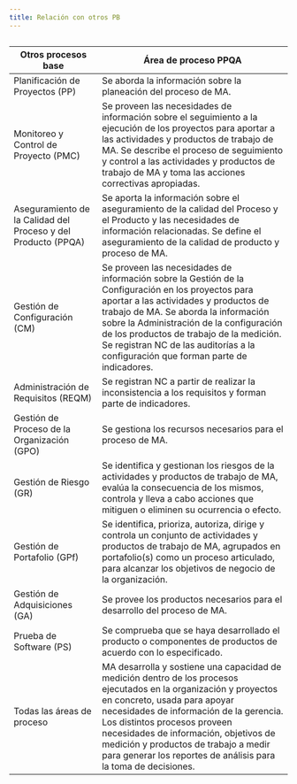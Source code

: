 ```yaml
---
title: Relación con otros PB
---
```


##
| Otros procesos base | Área de proceso PPQA |
|----------------------|-------------|
| Planificación de Proyectos (PP) | Se aborda la información sobre la planeación del proceso de MA. |
| Monitoreo y Control de Proyecto (PMC) | Se proveen las necesidades de información sobre el seguimiento a la ejecución de los proyectos para aportar a las actividades y productos de trabajo de MA. Se describe el proceso de seguimiento y control a las actividades y productos de trabajo de MA y toma las acciones correctivas apropiadas. |
| Aseguramiento de la Calidad del Proceso y del Producto (PPQA) | Se aporta la información sobre el aseguramiento de la calidad del Proceso y el Producto y las necesidades de información relacionadas. Se define el aseguramiento de la calidad de producto y proceso de MA. |
| Gestión de Configuración (CM) | Se proveen las necesidades de información sobre la Gestión de la Configuración en los proyectos para aportar a las actividades y productos de trabajo de MA. Se aborda la información sobre la Administración de la configuración de los productos de trabajo de la medición. Se registran NC de las auditorías a la configuración que forman parte de indicadores. |
| Administración de Requisitos (REQM) | Se registran NC a partir de realizar la inconsistencia a los requisitos y forman parte de indicadores. |
| Gestión de Proceso de la Organización (GPO) | Se gestiona los recursos necesarios para el proceso de MA. |
| Gestión de Riesgo (GR) | Se identifica y gestionan los riesgos de la actividades y productos de trabajo de MA, evalúa la consecuencia de los mismos, controla y lleva a cabo acciones que mitiguen o eliminen su ocurrencia o efecto. |
| Gestión de Portafolio (GPf) | Se identifica, prioriza, autoriza, dirige y controla un conjunto de actividades y productos de trabajo de MA, agrupados en portafolio(s) como un proceso articulado, para alcanzar los objetivos de negocio de la organización. |
| Gestión de Adquisiciones (GA) | Se provee los productos necesarios para el desarrollo del proceso de MA. |
| Prueba de Software (PS) | Se comprueba que se haya desarrollado el producto o componentes de productos de acuerdo con lo especificado. |
| Todas las áreas de proceso | MA desarrolla y sostiene una capacidad de medición dentro de los procesos ejecutados en la organización y proyectos en concreto, usada para apoyar necesidades de información de la gerencia. Los distintos procesos proveen necesidades de información, objetivos de medición y productos de trabajo a medir para generar los reportes de análisis para la toma de decisiones. |
